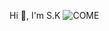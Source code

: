  Hi 👋, I'm S.K
<img src="https://user-images.githubusercontent.com/96655163/195539546-4d2778fc-c88c-41a7-9dfe-e2a084847296.png" alt="COME" style="max-width: 100%;">                                                                                                         

 
